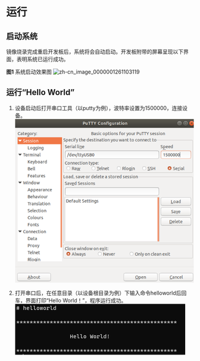 # 运行


## 启动系统

镜像烧录完成重启开发板后，系统将会自动启动。开发板附带的屏幕呈现以下界面，表明系统已运行成功。

  **图1** 系统启动效果图
  ![zh-cn_image_0000001261103119](figures/zh-cn_image_0000001261103119.jpg)


## 运行“Hello World”

1. 设备启动后打开串口工具（以putty为例），波特率设置为1500000，连接设备。
   ![zh-cn_image_0000001260903193](figures/zh-cn_image_0000001260903193.png)

2. 打开串口后，在任意目录（以设备根目录为例）下输入命令helloworld后回车，界面打印“Hello World！”，程序运行成功。
   ![zh-cn_image_0000001263021817](figures/zh-cn_image_0000001263021817.png)
